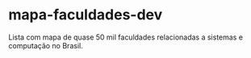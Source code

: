 # mapa-faculdades-dev
Lista com mapa de quase 50 mil faculdades relacionadas a sistemas e computação no Brasil.

